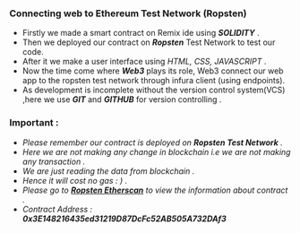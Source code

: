 ### Connecting web to Ethereum Test Network (Ropsten)

 - Firstly we made a smart contract on Remix ide using ***SOLIDITY*** .
 - Then we deployed our contract on ***Ropsten*** Test Network to test our code.
 - After it we make a user interface using *HTML, CSS, JAVASCRIPT* .
 - Now the time come where ***Web3*** plays its role, Web3 connect our web app to the ropsten test network through infura client (using endpoints).
 - As development is incomplete without the version control system(VCS) ,here we use ***GIT*** and ***GITHUB*** for version controlling .    
   
   
 ### Important :
  - *Please remember our contract is deployed on ***Ropsten Test Network*** .*
  - *Here we are not making any change in blockchain i.e we are not making any transaction .*
  - *We are just reading the data from blockchain .*
  - *Hence it will cost no gas : )  .*
  - *Please go to [***Ropsten Etherscan***](https://ropsten.etherscan.io/) to view the information about contract .* 
  - *Contract Address : ***0x3E148216435ed31219D87DcFc52AB505A732DAf3****
  
